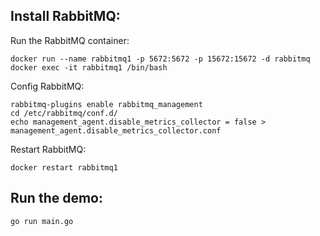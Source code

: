 ## Install RabbitMQ:

Run the RabbitMQ container:

    docker run --name rabbitmq1 -p 5672:5672 -p 15672:15672 -d rabbitmq
    docker exec -it rabbitmq1 /bin/bash

Config RabbitMQ:

    rabbitmq-plugins enable rabbitmq_management
    cd /etc/rabbitmq/conf.d/
    echo management_agent.disable_metrics_collector = false > management_agent.disable_metrics_collector.conf

Restart RabbitMQ:

    docker restart rabbitmq1

## Run the demo:

    go run main.go